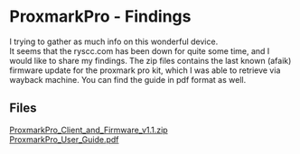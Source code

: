 # ProxmarkPro - Findings
I trying to gather as much info on this wonderful device.<br/>
It seems that the ryscc.com has been down for quite some time, and I would like to share my findings.
The zip files contains the last known (afaik) firmware update for the proxmark pro kit, which I was able to retrieve via
wayback machine. You can find the guide in pdf format as well.<br/>
## Files

[ProxmarkPro_Client_and_Firmware_v1.1.zip](https://github.com/nsknyc/ProxmarkPro/files/8550901/ProxmarkPro_Client_and_Firmware_v1.1.zip)<br/>
[ProxmarkPro_User_Guide.pdf](https://github.com/nsknyc/ProxmarkPro/files/8550902/ProxmarkPro_User_Guide.pdf)
